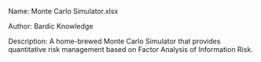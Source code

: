 Name: Monte Carlo Simulator.xlsx

Author: Bardic Knowledge

Description: A home-brewed Monte Carlo Simulator that provides quantitative risk management based on Factor Analysis of Information Risk.
